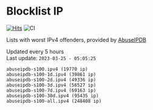 # Blocklist IP

[![Hits](https://hits.seeyoufarm.com/api/count/incr/badge.svg?url=https%3A%2F%2Fgithub.com%2Fborestad%2Fblocklist-ip%2F&count_bg=%2379C83D&title_bg=%23555555&icon=&icon_color=%23E7E7E7&title=hits&edge_flat=false)](https://hits.seeyoufarm.com)  ![CI](https://img.shields.io/github/workflow/status/borestad/blocklist-ip/CI?style=flat-square)

Lists with worst IPv4 offenders, provided by [AbuseIPDB](https://www.abuseipdb.com/)

<!-- FOOTER-PLACEHOLDER -->
Updated every 5 hours<br>
Last update: `2023-03-25 - 05:05:25`
```
abuseipdb-s100.ipv4 (19770 ip)
abuseipdb-s100-1d.ipv4 (39861 ip)
abuseipdb-s100-2d.ipv4 (49336 ip)
abuseipdb-s100-3d.ipv4 (56527 ip)
abuseipdb-s100-7d.ipv4 (69163 ip)
abuseipdb-s100-30d.ipv4 (95435 ip)
abuseipdb-s100-all.ipv4 (248408 ip)
```

